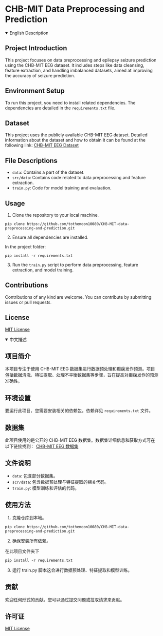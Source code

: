 # CHB-MIT Data Preprocessing and Prediction
<details open>
<summary>English Description</summary>
 
## Project Introduction
This project focuses on data preprocessing and epilepsy seizure prediction using the CHB-MIT EEG dataset. It includes steps like data cleansing, feature extraction, and handling imbalanced datasets, aimed at improving the accuracy of seizure prediction.

## Environment Setup
To run this project, you need to install related dependencies. The dependencies are detailed in the `requirements.txt` file.

## Dataset
This project uses the publicly available CHB-MIT EEG dataset. Detailed information about the dataset and how to obtain it can be found at the following link:
[CHB-MIT EEG Dataset](https://physionet.org/content/chbmit/1.0.0/)

## File Descriptions
- `data`: Contains a part of the dataset.
- `src/data`: Contains code related to data preprocessing and feature extraction.
- `train.py`: Code for model training and evaluation.

## Usage
1. Clone the repository to your local machine.
```
pip clone https://github.com/tothemoon10080/CHB-MIT-data-preprocessing-and-prediction.git

```
2. Ensure all dependencies are installed.

In the project folder:
```
pip install -r requirements.txt
```

3. Run the `train.py` script to perform data preprocessing, feature extraction, and model training.

## Contributions
Contributions of any kind are welcome. You can contribute by submitting issues or pull requests.

## License
[MIT License](LICENSE)

</details>

<details open>
<summary>中文描述</summary>

## 项目简介
本项目专注于使用 CHB-MIT EEG 数据集进行数据预处理和癫痫发作预测。项目包括数据清洗、特征提取、处理不平衡数据集等步骤，旨在提高对癫痫发作的预测准确性。

## 环境设置
要运行此项目，您需要安装相关的依赖包。依赖详见 `requirements.txt` 文件。

## 数据集
此项目使用的是公开的 CHB-MIT EEG 数据集。数据集详细信息和获取方式可在以下链接找到：
[CHB-MIT EEG 数据集](https://physionet.org/content/chbmit/1.0.0/)

## 文件说明
- `data`: 包含部分数据集。
- `scr/data`: 包含数据预处理与特征提取的相关代码。
- `train.py`: 模型训练和评估的代码。

## 使用方法
1. 克隆仓库到本地。
```
pip clone https://github.com/tothemoon10080/CHB-MIT-data-preprocessing-and-prediction.git
```
2. 确保安装所有依赖。

在此项目文件夹下
```
pip install -r requirements.txt
```
3. 运行 train.py 脚本这会进行数据预处理、特征提取和模型训练。

## 贡献
欢迎任何形式的贡献。您可以通过提交问题或拉取请求来贡献。

## 许可证
[MIT License](LICENSE)

</details>


